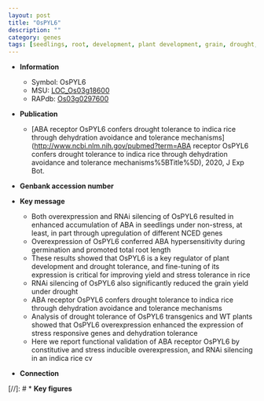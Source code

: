 ```yaml
---
layout: post
title: "OsPYL6"
description: ""
category: genes
tags: [seedlings, root, development, plant development, grain, drought, tolerance, grain yield, yield,  ABA , drought tolerance, stress, ABA, stress tolerance, root length]
---
```


* **Information**  
    + Symbol: OsPYL6  
    + MSU: [LOC_Os03g18600](http://rice.uga.edu/cgi-bin/ORF_infopage.cgi?orf=LOC_Os03g18600)  
    + RAPdb: [Os03g0297600](https://rapdb.dna.affrc.go.jp/locus/?name=Os03g0297600)  

* **Publication**  
    + [ABA receptor OsPYL6 confers drought tolerance to indica rice through dehydration avoidance and tolerance mechanisms](http://www.ncbi.nlm.nih.gov/pubmed?term=ABA receptor OsPYL6 confers drought tolerance to indica rice through dehydration avoidance and tolerance mechanisms%5BTitle%5D), 2020, J Exp Bot.

* **Genbank accession number**  

* **Key message**  
    + Both overexpression and RNAi silencing of OsPYL6 resulted in enhanced accumulation of ABA in seedlings under non-stress, at least, in part through upregulation of different NCED genes
    + Overexpression of OsPYL6 conferred ABA hypersensitivity during germination and promoted total root length
    + These results showed that OsPYL6 is a key regulator of plant development and drought tolerance, and fine-tuning of its expression is critical for improving yield and stress tolerance in rice
    + RNAi silencing of OsPYL6 also significantly reduced the grain yield under drought
    + ABA receptor OsPYL6 confers drought tolerance to indica rice through dehydration avoidance and tolerance mechanisms
    + Analysis of drought tolerance of OsPYL6 transgenics and WT plants showed that OsPYL6 overexpression enhanced the expression of stress responsive genes and dehydration tolerance
    + Here we report functional validation of ABA receptor OsPYL6 by constitutive and stress inducible overexpression, and RNAi silencing in an indica rice cv

* **Connection**  

[//]: # * **Key figures**  


